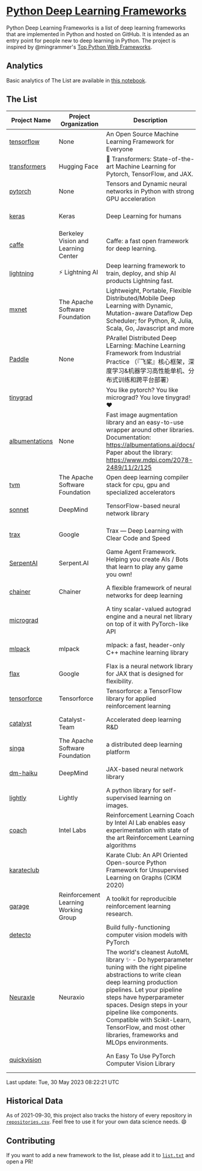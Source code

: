# [Python Deep Learning Frameworks](https://www.github.com/shimst3r/python-deep-learning-frameworks)

Python Deep Learning Frameworks is a list of deep learning frameworks that are implemented in Python and hosted on GitHub. It is intended as an entry point for people new to deep learning in Python. The project is inspired by @mingrammer's [Top Python Web Frameworks](https://github.com/mingrammer/python-web-framework-stars).

## Analytics

Basic analytics of The List are available in [this notebook](./notebooks/development_over_time.ipynb).

## The List

| Project Name | Project Organization | Description | Stars | Forks | Open Issues | Last Commit |
| ------------ | -------------------- | ----------- | ----: | ----: | ----------: | ----------- |
| [tensorflow](https://tensorflow.org) | None | An Open Source Machine Learning Framework for Everyone | 175106 | 88397 | 2140 | 0 day(s) ago |
| [transformers](https://huggingface.co/transformers) | Hugging Face | 🤗 Transformers: State-of-the-art Machine Learning for Pytorch, TensorFlow, and JAX. | 102141 | 20716 | 738 | 0 day(s) ago |
| [pytorch](https://pytorch.org) | None | Tensors and Dynamic neural networks in Python with strong GPU acceleration | 67341 | 18440 | 12054 | 0 day(s) ago |
| [keras](http://keras.io/) | Keras | Deep Learning for humans | 58457 | 19354 | 398 | 0 day(s) ago |
| [caffe](http://caffe.berkeleyvision.org/) | Berkeley Vision and Learning Center | Caffe: a fast open framework for deep learning. | 33372 | 18994 | 1180 | 0 day(s) ago |
| [lightning](https://lightning.ai) | ⚡️ Lightning AI  | Deep learning framework to train, deploy, and ship AI products Lightning fast. | 23450 | 2913 | 683 | 0 day(s) ago |
| [mxnet](https://mxnet.apache.org) | The Apache Software Foundation | Lightweight, Portable, Flexible Distributed/Mobile Deep Learning with Dynamic, Mutation-aware Dataflow Dep Scheduler; for Python, R, Julia, Scala, Go, Javascript and more | 20416 | 6876 | 1995 | 0 day(s) ago |
| [Paddle](http://www.paddlepaddle.org/) | None | PArallel Distributed Deep LEarning: Machine Learning Framework from Industrial Practice （『飞桨』核心框架，深度学习&机器学习高性能单机、分布式训练和跨平台部署） | 20318 | 5176 | 1957 | 0 day(s) ago |
| [tinygrad](https://github.com/geohot/tinygrad) |  | You like pytorch? You like micrograd? You love tinygrad! ❤️  | 13569 | 1317 | 46 | 0 day(s) ago |
| [albumentations](https://albumentations.ai) | None | Fast image augmentation library and an easy-to-use wrapper around other libraries. Documentation:  https://albumentations.ai/docs/ Paper about the library: https://www.mdpi.com/2078-2489/11/2/125 | 12052 | 1512 | 365 | 0 day(s) ago |
| [tvm](https://tvm.apache.org/) | The Apache Software Foundation | Open deep learning compiler stack for cpu, gpu and specialized accelerators | 9763 | 3062 | 654 | 0 day(s) ago |
| [sonnet](https://sonnet.dev/) | DeepMind | TensorFlow-based neural network library | 9568 | 1359 | 34 | 0 day(s) ago |
| [trax](https://github.com/google/trax) | Google | Trax — Deep Learning with Clear Code and Speed | 7552 | 790 | 107 | 0 day(s) ago |
| [SerpentAI](http://serpent.ai) | Serpent.AI | Game Agent Framework. Helping you create AIs / Bots that learn to play any game you own! | 6499 | 771 | 2 | 2 day(s) ago |
| [chainer](https://chainer.org) | Chainer | A flexible framework of neural networks for deep learning | 5801 | 1388 | 12 | 0 day(s) ago |
| [micrograd](https://github.com/karpathy/micrograd) |  | A tiny scalar-valued autograd engine and a neural net library on top of it with PyTorch-like API | 5120 | 607 | 23 | 0 day(s) ago |
| [mlpack](https://www.mlpack.org/) | mlpack | mlpack: a fast, header-only C++ machine learning library | 4417 | 1503 | 41 | 0 day(s) ago |
| [flax](https://flax.readthedocs.io) | Google | Flax is a neural network library for JAX that is designed for flexibility. | 4355 | 503 | 147 | 0 day(s) ago |
| [tensorforce](https://github.com/tensorforce/tensorforce) | Tensorforce | Tensorforce: a TensorFlow library for applied reinforcement learning | 3236 | 540 | 35 | 0 day(s) ago |
| [catalyst](https://catalyst-team.com) | Catalyst-Team | Accelerated deep learning R&D | 3127 | 400 | 6 | 2 day(s) ago |
| [singa](https://github.com/apache/singa) | The Apache Software Foundation | a distributed deep learning platform | 2832 | 984 | 50 | 3 day(s) ago |
| [dm-haiku](https://dm-haiku.readthedocs.io) | DeepMind | JAX-based neural network library | 2494 | 208 | 99 | 1 day(s) ago |
| [lightly](https://docs.lightly.ai/self-supervised-learning/) | Lightly | A python library for self-supervised learning on images. | 2325 | 199 | 90 | 1 day(s) ago |
| [coach](https://intellabs.github.io/coach/) | Intel Labs | Reinforcement Learning Coach by Intel AI Lab enables easy experimentation with state of the art Reinforcement Learning algorithms | 2249 | 449 | 90 | 1 day(s) ago |
| [karateclub](https://karateclub.readthedocs.io) |  | Karate Club: An API Oriented Open-source Python Framework for Unsupervised Learning on Graphs (CIKM 2020) | 1903 | 230 | 4 | 1 day(s) ago |
| [garage](https://github.com/rlworkgroup/garage) | Reinforcement Learning Working Group | A toolkit for reproducible reinforcement learning research. | 1688 | 292 | 232 | 5 day(s) ago |
| [detecto](https://detecto.readthedocs.io/) |  | Build fully-functioning computer vision models with PyTorch | 591 | 105 | 44 | 8 day(s) ago |
| [Neuraxle](https://www.neuraxle.org/) | Neuraxio | The world's cleanest AutoML library ✨ - Do hyperparameter tuning with the right pipeline abstractions to write clean deep learning production pipelines. Let your pipeline steps have hyperparameter spaces. Design steps in your pipeline like components. Compatible with Scikit-Learn, TensorFlow, and most other libraries, frameworks and MLOps environments. | 568 | 59 | 38 | 1 day(s) ago |
| [quickvision](https://github.com/oke-aditya/quickvision) |  | An Easy To Use PyTorch Computer Vision Library | 50 | 5 | 19 | 13 day(s) ago |

Last update: Tue, 30 May 2023 08:22:21 UTC

## Historical Data

As of 2021-09-30, this project also tracks the history of every repository in [`repositories.csv`](./repositories.csv). Feel free to use it for your own data science needs. :smile:

## Contributing

If you want to add a new framework to the list, please add it to [`list.txt`](./python-deep-learning-frameworks/list.txt) and open a PR!